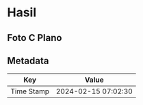 # Hasil

## Foto C Plano


## Metadata

| Key        | Value               |
| ---------- | ------------------- |
| Time Stamp | 2024-02-15 07:02:30 |



